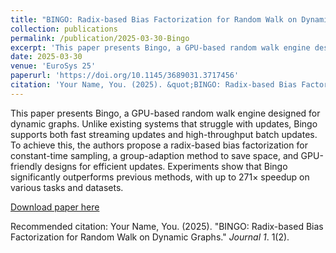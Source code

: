 ```yaml
---
title: "BINGO: Radix-based Bias Factorization for Random Walk on Dynamic Graphs"
collection: publications
permalink: /publication/2025-03-30-Bingo
excerpt: 'This paper presents Bingo, a GPU-based random walk engine designed for dynamic graphs. Unlike existing systems that struggle with updates, Bingo supports both fast streaming updates and high-throughput batch updates. To achieve this, the authors propose a radix-based bias factorization for constant-time sampling, a group-adaption method to save space, and GPU-friendly designs for efficient updates. Experiments show that Bingo significantly outperforms previous methods, with up to 271× speedup on various tasks and datasets.'
date: 2025-03-30
venue: 'EuroSys 25'
paperurl: 'https://doi.org/10.1145/3689031.3717456'
citation: 'Your Name, You. (2025). &quot;BINGO: Radix-based Bias Factorization for Random Walk on Dynamic Graphs.&quot; <i>Journal 1</i>. 1(2).'
---
```

This paper presents Bingo, a GPU-based random walk engine designed for dynamic graphs. Unlike existing systems that struggle with updates, Bingo supports both fast streaming updates and high-throughput batch updates. To achieve this, the authors propose a radix-based bias factorization for constant-time sampling, a group-adaption method to save space, and GPU-friendly designs for efficient updates. Experiments show that Bingo significantly outperforms previous methods, with up to 271× speedup on various tasks and datasets.

[Download paper here](http://academicpages.github.io/files/paper2.pdf)

Recommended citation: Your Name, You. (2025). "BINGO: Radix-based Bias Factorization for Random Walk on Dynamic Graphs." <i>Journal 1</i>. 1(2).
